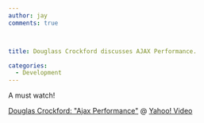 ```yaml
---
author: jay
comments: true



title: Douglass Crockford discusses AJAX Performance.

categories:
  - Development
---
```


A must watch!





  
[Douglas Crockford: "Ajax Performance"](http://video.yahoo.com/watch/4141759/11157560) @ [Yahoo! Video](http://video.yahoo.com)



